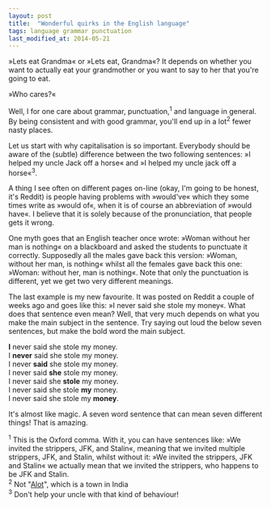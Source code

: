 ```yaml
---
layout: post
title:  "Wonderful quirks in the English language"
tags: language grammar punctuation
last_modified_at: 2014-05-21
---
```


»Lets eat Grandma« or »Lets eat, Grandma«?
It depends on whether you want to actually eat your grandmother or you want to say to her that you're going to eat.

»Who cares?«

Well, I for one care about grammar, punctuation,<sup>1</sup> and language in general.
By being consistent and with good grammar, you'll end up in a lot<sup>2</sup> fewer nasty places.

Let us start with why capitalisation is so important.
Everybody should be aware of the (subtle) difference between the two following sentences: »I helped my uncle Jack off a horse« and »I helped my uncle jack off a horse«<sup>3</sup>.

A thing I see often on different pages on-line (okay, I'm going to be honest, it's Reddit) is people having problems with »would've« which they some times write as »would of«, when it is of course an abbreviation of »would have«.
I believe that it is solely because of the pronunciation, that people gets it wrong.

One myth goes that an English teacher once wrote: »Woman without her man is nothing« on a blackboard and asked the students to punctuate it correctly. Supposedly all the males gave back this version: »Woman, without her man, is nothing« whilst all the females gave back this one: »Woman: without her, man is nothing«. Note that only the punctuation is different, yet we get two very different meanings.

The last example is my new favourite. It was posted on Reddit a couple of weeks ago and goes like this: »I never said she stole my money«. What does that sentence even mean? Well, that very much depends on what you make the main subject in the sentence. Try saying out loud the below seven sentences, but make the bold word the main subject.

**I** never said she stole my money.<br>
I **never** said she stole my money.<br>
I never **said** she stole my money.<br>
I never said **she** stole my money.<br>
I never said she **stole** my money.<br>
I never said she stole **my** money.<br>
I never said she stole my **money**.

It's almost like magic. A seven word sentence that can mean seven different things! That is amazing.

<sup>1</sup> This is the Oxford comma. With it, you can have sentences like: »We invited the strippers, JFK, and Stalin«, meaning that we invited multiple strippers, JFK, and Stalin, whilst without it: »We invited the strippers, JFK and Stalin« we actually mean that we invited the strippers, who happens to be JFK and Stalin.<br>
<sup>2</sup> Not "[Alot](https://en.wikipedia.org/wiki/Alot)", which is a town in India<br>
<sup>3</sup> Don't help your uncle with that kind of behaviour!

